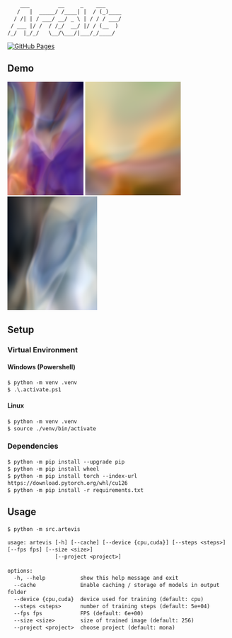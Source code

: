 ```text
    ___         __     _    ___     
   /   |  _____/ /____| |  / (_)____
  / /| | / ___/ __/ _ \ | / / / ___/
 / ___ |/ /  / /_/  __/ |/ / (__  ) 
/_/  |_/_/   \__/\___/|___/_/____/  
```

[![GitHub Pages](https://github.com/s9latimm/artevis/actions/workflows/github-pages.yml/badge.svg)]()

## Demo

<img src="web/art_0001.png" height="256"/> <img src="web/art_0002.png" height="256"/> <img src="web/art_0003.png" height="256"/>

## Setup

### Virtual Environment

#### Windows (Powershell)

```shell
$ python -m venv .venv
$ .\.activate.ps1
```

#### Linux

```shell
$ python -m venv .venv
$ source ./venv/bin/activate
```

### Dependencies

```shell
$ python -m pip install --upgrade pip
$ python -m pip install wheel
$ python -m pip install torch --index-url https://download.pytorch.org/whl/cu126
$ python -m pip install -r requirements.txt
```

## Usage

```shell
$ python -m src.artevis
```

```text
usage: artevis [-h] [--cache] [--device {cpu,cuda}] [--steps <steps>] [--fps fps] [--size <size>]
               [--project <project>]

options:
  -h, --help           show this help message and exit
  --cache              Enable caching / storage of models in output folder
  --device {cpu,cuda}  device used for training (default: cpu)
  --steps <steps>      number of training steps (default: 5e+04)
  --fps fps            FPS (default: 6e+00)
  --size <size>        size of trained image (default: 256)
  --project <project>  choose project (default: mona)
```
